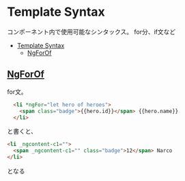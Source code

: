 # Template Syntax

コンポーネント内で使用可能なシンタックス。
for分、if文など

- [Template Syntax](#template-syntax)
    - [NgForOf](#ngforofhttps---angularjp-guide-template-syntaxngfor)


## [NgForOf](https://angular.jp/guide/template-syntax#ngFor)
for文。

```html
  <li *ngFor="let hero of heroes">
    <span class="badge">{{hero.id}}</span> {{hero.name}}
  </li>
```
と書くと、
```html
<li _ngcontent-c1="">
  <span _ngcontent-c1="" class="badge">12</span> Narco
</li>
```
となる